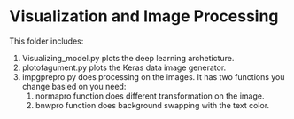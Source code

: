 # Visualization and Image Processing
This folder includes:
  1. Visualizing_model.py plots the deep learning archeticture.
  2. plotofagument.py plots the Keras data image generator.
  3. impgprepro.py does processing on the images. It has two functions you change basied on you need:
      1. normapro function does different transformation on the image.
      2. bnwpro function does background swapping with the text color.
